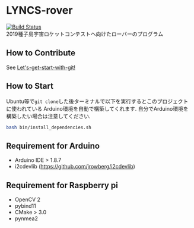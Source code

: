 # LYNCS-rover

[![Build Status](https://travis-ci.com/LYNCS-Keio/LYNCS-rover.svg?branch=develop)](https://travis-ci.com/LYNCS-Keio/LYNCS-rover)  
2019種子島宇宙ロケットコンテストヘ向けたローバーのプログラム

## How to Contribute

See [Let's-get-start-with-git!](https://github.com/LYNCS-Keio/LYNCS-rover/wiki/Let's-get-start-with-git!)

## How to Start

Ubuntu等で`git clone`した後ターミナルで以下を実行するとこのプロジェクトに使われている
Arduino環境を自動で構築してくれます. 自分でArduino環境を構築したい場合は注意してください. 

```sh
bash bin/install_dependencies.sh
```

## Requirement for Arduino

- Arduino IDE > 1.8.7
- i2cdevlib (https://github.com/jrowberg/i2cdevlib)

## Requirement for Raspberry pi

- OpenCV 2
- pybind11
- CMake > 3.0
- pynmea2
